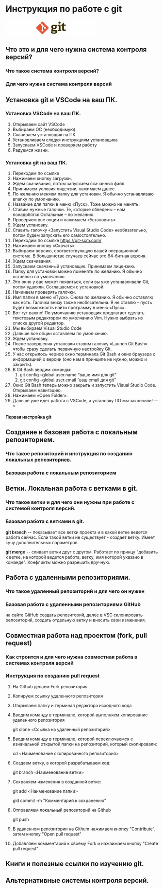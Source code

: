 # **Инструкция по работе с git**

![Эмблема Git](git.JPG)

## Что это и для чего нужна система контроля версий?
<!-- Система контроля версий Git была создана *Линусом Торвальдсом* для работы при создании ядра ОС Linux. На данный момент это самая популярная система контроля версий в мире. -->

### Что такое система контроля версий?


### Для чего нужна система контроля версий


## Установка git и VSCode на ваш ПК.

### Установка VSCode на ваш ПК.
<!-- Инструкция по установке VSCode и Git. Устанавливать нужно именно в этом порядке. -->
 1. Открываем сайт VSCode 
 2. Выбираем ОС (необходимую)
 3. Скачиваем установщик на ПК
 4. Установливаем следуя инструкциям установщика
 5. Запускаем VSCode и проверяем работу
 6. Радуемся жизни.    

### Установка git на ваш ПК.

 1. Переходим по ссылке
 2. Нажимаем кнопку загрузки.
 3. Ждем скачивания, потом запускаем скачанный файл.
 4. Принимаем условия лицензии, нажимаем далее.
 5. По желанию меняем папку для установки. Я обычно устанавливаю впапку по умолчанию.
 6. Название для папки в меню «Пуск». Тоже можно не менять.
 7. Ставим нужные галочки. Те, которые обведены – нам понадобятся.Остальные – по желанию.
 9. Проверяем все опции и нажимаем «Установить»
 10. Ждем установку.
 11. Ставить галочку «Запустить Visual Studio Code»  необязательно, потом будем запускать его самостоятельно.
 12. Переходим по ссылке https://git-scm.com/
 13. Нажимаем кнопку «Скачать»
 14. Выбираем версию, соответствующую вашей операционной системе. В большинстве случаев сейчас это 64-битная версия.
 15. Ждем скачивания.
 16. Запускаем скачанный установщик. Принимаем лицензию.
 17. Папку для установки можно поменять по желанию. Я обычно оставляю по умолчанию.
 18. Это окно у вас может появиться, если вы уже устанавливали Git, потом удаляли. Соглашаемся с установкой.
 19. Начинаем проверять галочки.
 20. Имя папки в меню «Пуск». Снова по желанию. Я обычно оставляю как есть. Галочка внизу также необязательна. Я не ставлю – пусть будет возможность найти программу в меню «Пуск».
 21. Вот тут важно! По умолчанию установщик предлагает сделать текстовым редактором по умолчанию Vim. Нужно выбрать из списка другой редактор.
 22. Мы выбираем Visual Studio Code
 23. Дальше все опции оставляем по умолчанию.
 24. Ждем установку.
 25. После завершения установки ставим галочку «Launch Git Bash» чтобы сразу сделать первичную настройку Git.
 26. У нас открылось черное окно терминала Git Bash и окно браузера с информацией о версии (оно нам в принципе не нужно, можно и закрыть).
 27. В Git Bash вводим команды:
     1.  git config –global user.name “ваше имя для git”
     2.  git config –global user.email “ваш email для git”
 28. Окно Git Bash теперь можно закрыть и запустить Visual Studio Code. Открываем навигацию.
 29. Нажимаем «Open Folder».
 30. Дальше уже идет работа с VSCode, а установку ПО мы закончили!  -->

#### Первая настройка git

## Создание и базовая работа с локальным репозиторием.

### Что такое репозиторий и инструкция по созданию локальных репозиториев.

### Базовая работа с локальным репозиторием

## Ветки. Локальная работа с ветками в git.

### Что такое ветки и для чего они нужны при работе с системой контроля версий.

### Базовая работа с ветками в git.

 **git branch** -- показывает все ветки проекта и в какой ветке ведется работа сейчас. Если такой ветки не существует - создает ветку. Имеет кучу дополнительных параметров.

 **git merge** -- сливает ветки друг с другом. Работает по принцу "добавить к ветке, на которой ведется работа, ветку, имя которой указано в команде". Конфликты можно разрешить вручную.


## Работа с удаленными репозиториями.

### Что такое удаленный репозиторий и для чего он нужен

### Базовая работа с удаленными репозиториями GitHub

на сайте GitHub создать репозиторий, далее в VSC склонировать репозиторий, создать отдельную ветку и вносить свои изменения.

## Совместная работа над проектом (fork, pull request)

### Как строится и для чего нужна совместная работа в системах контроля версий

### Инструкция по созданию pull request

1. На Github делаем Fork репозитория
2. Копируем ссылку удаленного репозитория

3. Открываем папку и терминал редактора исходного кода

4. Вводим команду в терминале, которой выполняем копирование удаленного репозитория
    
    git clone <Ссылка на удаленный репозиторий>

5. Вводим команду в терминале, которой переключаемся с изначальной открытой папки на репозиторий, который скопировали:

    cd <Наименование скопированного репозитория>

6. Создаем ветку, в которой разрабатываем код:

    git branch <Наименование ветки>

7. Сохраняем изменения в созданной ветке:

    git add <Наименование папки>
    
    gid commit -m "Комментарий к сохранению"

8. Отправляем локальный репозиторий на Github

    git push

9. В удаленном репозитории на Githum нажимаем кнопку "Contribute", затем кнопку "Open pull request"

10. Добавляем комментарий к своему Fork и нажаимаем кнопку "Create pull request"

## Книги и полезные ссылки по изучению git.

## Альтернативные системы контроля версий.